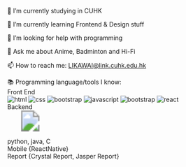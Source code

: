 🔭 I’m currently studying in CUHK

🌱 I’m currently learning Frontend & Design stuff

🤔 I’m looking for help with programming

💬 Ask me about Anime, Badminton and Hi-Fi 

📫 How to reach me: LIKAWAI@link.cuhk.edu.hk

📚 Programming language/tools I know: 
<br>
Front End 
<br>
![html](https://github.com/RaymondRaman/RaymondRaman/assets/107023977/9d50f7d9-f1bf-4333-9428-5d0899f44c97)
![css](https://github.com/RaymondRaman/RaymondRaman/assets/107023977/635e96ce-2a60-411f-9711-614f3ede1f9e)
![bootstrap](https://github.com/RaymondRaman/RaymondRaman/assets/107023977/845a9508-4a32-4f6a-bd14-fdb6af75e02e)
![javascript](https://github.com/RaymondRaman/RaymondRaman/assets/107023977/c29d7d1b-1586-4730-91fd-fe61f6c3399a)
![bootstrap](https://github.com/RaymondRaman/RaymondRaman/assets/107023977/ea3d3b87-6bd5-4e2c-8be0-724d8f5c0a47)
![react](https://github.com/RaymondRaman/RaymondRaman/assets/107023977/ef4901f3-3d52-4e7b-9e67-099d697a7fa0)
<br>
Backend
<br>
<svg width="105" height="48" viewBox="0 0 105 48" fill="none">
  <image xlink:href="![python](https://github.com/RaymondRaman/RaymondRaman/assets/107023977/f0410ecf-9002-4a35-a485-4ce8f0b907b9)" width="100%" height="100%" />
</svg>

python, java, C
<br>
Mobile {ReactNative}
<br>
Report {Crystal Report, Jasper Report}
